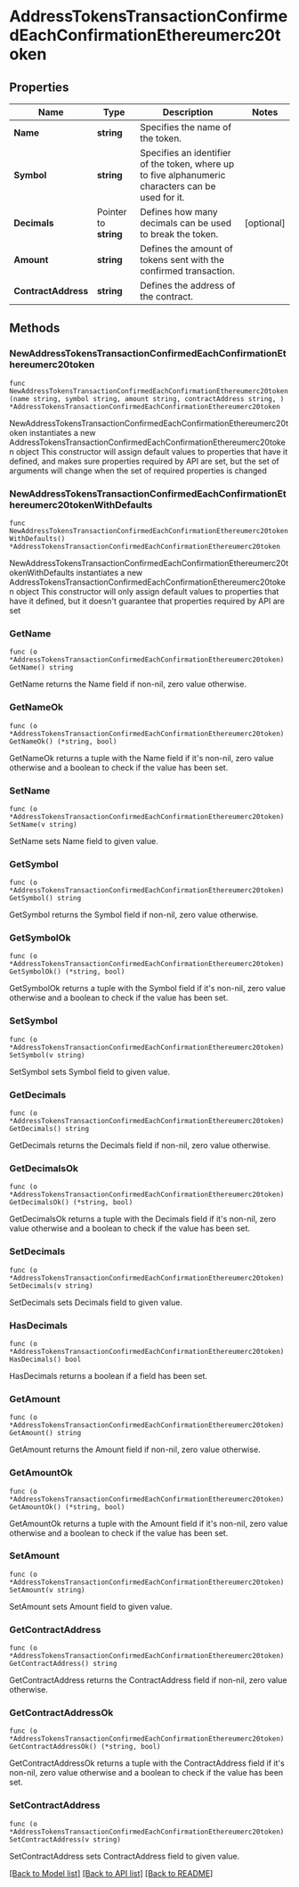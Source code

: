 # AddressTokensTransactionConfirmedEachConfirmationEthereumerc20token

## Properties

Name | Type | Description | Notes
------------ | ------------- | ------------- | -------------
**Name** | **string** | Specifies the name of the token. | 
**Symbol** | **string** | Specifies an identifier of the token, where up to five alphanumeric characters can be used for it. | 
**Decimals** | Pointer to **string** | Defines how many decimals can be used to break the token. | [optional] 
**Amount** | **string** | Defines the amount of tokens sent with the confirmed transaction. | 
**ContractAddress** | **string** | Defines the address of the contract. | 

## Methods

### NewAddressTokensTransactionConfirmedEachConfirmationEthereumerc20token

`func NewAddressTokensTransactionConfirmedEachConfirmationEthereumerc20token(name string, symbol string, amount string, contractAddress string, ) *AddressTokensTransactionConfirmedEachConfirmationEthereumerc20token`

NewAddressTokensTransactionConfirmedEachConfirmationEthereumerc20token instantiates a new AddressTokensTransactionConfirmedEachConfirmationEthereumerc20token object
This constructor will assign default values to properties that have it defined,
and makes sure properties required by API are set, but the set of arguments
will change when the set of required properties is changed

### NewAddressTokensTransactionConfirmedEachConfirmationEthereumerc20tokenWithDefaults

`func NewAddressTokensTransactionConfirmedEachConfirmationEthereumerc20tokenWithDefaults() *AddressTokensTransactionConfirmedEachConfirmationEthereumerc20token`

NewAddressTokensTransactionConfirmedEachConfirmationEthereumerc20tokenWithDefaults instantiates a new AddressTokensTransactionConfirmedEachConfirmationEthereumerc20token object
This constructor will only assign default values to properties that have it defined,
but it doesn't guarantee that properties required by API are set

### GetName

`func (o *AddressTokensTransactionConfirmedEachConfirmationEthereumerc20token) GetName() string`

GetName returns the Name field if non-nil, zero value otherwise.

### GetNameOk

`func (o *AddressTokensTransactionConfirmedEachConfirmationEthereumerc20token) GetNameOk() (*string, bool)`

GetNameOk returns a tuple with the Name field if it's non-nil, zero value otherwise
and a boolean to check if the value has been set.

### SetName

`func (o *AddressTokensTransactionConfirmedEachConfirmationEthereumerc20token) SetName(v string)`

SetName sets Name field to given value.


### GetSymbol

`func (o *AddressTokensTransactionConfirmedEachConfirmationEthereumerc20token) GetSymbol() string`

GetSymbol returns the Symbol field if non-nil, zero value otherwise.

### GetSymbolOk

`func (o *AddressTokensTransactionConfirmedEachConfirmationEthereumerc20token) GetSymbolOk() (*string, bool)`

GetSymbolOk returns a tuple with the Symbol field if it's non-nil, zero value otherwise
and a boolean to check if the value has been set.

### SetSymbol

`func (o *AddressTokensTransactionConfirmedEachConfirmationEthereumerc20token) SetSymbol(v string)`

SetSymbol sets Symbol field to given value.


### GetDecimals

`func (o *AddressTokensTransactionConfirmedEachConfirmationEthereumerc20token) GetDecimals() string`

GetDecimals returns the Decimals field if non-nil, zero value otherwise.

### GetDecimalsOk

`func (o *AddressTokensTransactionConfirmedEachConfirmationEthereumerc20token) GetDecimalsOk() (*string, bool)`

GetDecimalsOk returns a tuple with the Decimals field if it's non-nil, zero value otherwise
and a boolean to check if the value has been set.

### SetDecimals

`func (o *AddressTokensTransactionConfirmedEachConfirmationEthereumerc20token) SetDecimals(v string)`

SetDecimals sets Decimals field to given value.

### HasDecimals

`func (o *AddressTokensTransactionConfirmedEachConfirmationEthereumerc20token) HasDecimals() bool`

HasDecimals returns a boolean if a field has been set.

### GetAmount

`func (o *AddressTokensTransactionConfirmedEachConfirmationEthereumerc20token) GetAmount() string`

GetAmount returns the Amount field if non-nil, zero value otherwise.

### GetAmountOk

`func (o *AddressTokensTransactionConfirmedEachConfirmationEthereumerc20token) GetAmountOk() (*string, bool)`

GetAmountOk returns a tuple with the Amount field if it's non-nil, zero value otherwise
and a boolean to check if the value has been set.

### SetAmount

`func (o *AddressTokensTransactionConfirmedEachConfirmationEthereumerc20token) SetAmount(v string)`

SetAmount sets Amount field to given value.


### GetContractAddress

`func (o *AddressTokensTransactionConfirmedEachConfirmationEthereumerc20token) GetContractAddress() string`

GetContractAddress returns the ContractAddress field if non-nil, zero value otherwise.

### GetContractAddressOk

`func (o *AddressTokensTransactionConfirmedEachConfirmationEthereumerc20token) GetContractAddressOk() (*string, bool)`

GetContractAddressOk returns a tuple with the ContractAddress field if it's non-nil, zero value otherwise
and a boolean to check if the value has been set.

### SetContractAddress

`func (o *AddressTokensTransactionConfirmedEachConfirmationEthereumerc20token) SetContractAddress(v string)`

SetContractAddress sets ContractAddress field to given value.



[[Back to Model list]](../README.md#documentation-for-models) [[Back to API list]](../README.md#documentation-for-api-endpoints) [[Back to README]](../README.md)


